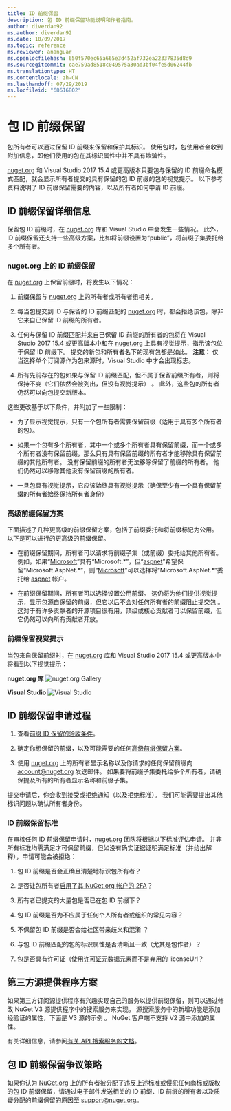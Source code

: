 ```yaml
---
title: ID 前缀保留
description: 包 ID 前缀保留功能说明和作者指南。
author: diverdan92
ms.author: diverdan92
ms.date: 10/09/2017
ms.topic: reference
ms.reviewer: ananguar
ms.openlocfilehash: 650f570ec65a665e3d452af732ea22337835d8d9
ms.sourcegitcommit: cae759ad8518c049575a30ad3bf04fe5d06244fb
ms.translationtype: HT
ms.contentlocale: zh-CN
ms.lasthandoff: 07/29/2019
ms.locfileid: "68616802"
---
```

# <a name="package-id-prefix-reservation"></a>包 ID 前缀保留

包所有者可以通过保留 ID 前缀来保留和保护其标识。 使用包时，包使用者会收到附加信息，即他们使用的包在其标识属性中并不具有欺骗性。 

[nuget.org](https://www.nuget.org/) 和 Visual Studio 2017 15.4 或更高版本只要包与保留的 ID 前缀命名模式匹配，就会显示所有者提交的具有保留的包 ID 前缀的包的视觉提示。 以下参考资料说明了 ID 前缀保留需要的内容，以及所有者如何申请 ID 前缀。

## <a name="id-prefix-reservation-details"></a>ID 前缀保留详细信息

保留包 ID 前缀时，在 [nuget.org](https://www.nuget.org/) 库和 Visual Studio 中会发生一些情况。 此外，ID 前缀保留还支持一些高级方案，比如将前缀设置为“public”，将前缀子集委托给多个所有者。

### <a name="id-prefix-reservation-on-nugetorg"></a>nuget.org 上的 ID 前缀保留

在 [nuget.org](https://www.nuget.org/) 上保留前缀时，将发生以下情况：

1. 前缀保留与 [nuget.org](https://www.nuget.org/) 上的所有者或所有者组相关。

1. 每当包提交到 ID 与保留的 ID 前缀匹配的 [nuget.org](https://www.nuget.org/) 时，都会拒绝该包，除非它来自已保留 ID 前缀的所有者。

1. 任何与保留 ID 前缀匹配并来自已保留 ID 前缀的所有者的包将在 Visual Studio 2017 15.4 或更高版本中和在 [nuget.org](https://www.nuget.org/) 上具有视觉提示，指示该包位于保留 ID 前缀下。 提交的新包和所有者名下的现有包都是如此。 **注意：** 仅当选择单个订阅源作为包来源时，Visual Studio 中才会出现标志。

1. 所有先前存在的包如果与保留 ID 前缀匹配，但不属于保留前缀所有者，则将保持不变（它们依然会被列出，但没有视觉提示）  。 此外，这些包的所有者仍然可以向包提交新版本。

这些更改基于以下条件，并附加了一些限制：

- 为了显示视觉提示，只有一个包所有者需要保留前缀（适用于具有多个所有者的包）。

- 如果一个包有多个所有者，其中一个或多个所有者具有保留前缀，而一个或多个所有者没有保留前缀，那么只有具有保留前缀的所有者才能移除具有保留前缀的其他所有者。 没有保留前缀的所有者无法移除保留了前缀的所有者。 他们仍然可以移除其他没有保留前缀的所有者。

- 一旦包具有视觉提示，它应该始终具有视觉提示（确保至少有一个具有保留前缀的所有者始终保持所有者身份） 

### <a name="advanced-prefix-reservation-scenarios"></a>高级前缀保留方案

下面描述了几种更高级的前缀保留方案，包括子前缀委托和将前缀标记为公用。 以下是可以进行的更高级的前缀保留。 

- 在前缀保留期间，所有者可以请求将前缀子集（或前缀）委托给其他所有者。 例如，如果“[Microsoft](https://www.nuget.org/profiles/microsoft)”具有“Microsoft.\*”，但“[aspnet](https://www.nuget.org/profiles/aspnet)”希望保留“Microsoft.AspNet.\*”，则“[Microsoft](https://www.nuget.org/profiles/microsoft)”可以选择将“Microsoft.AspNet.\*”委托给 [aspnet](https://www.nuget.org/profiles/aspnet) 帐户。

- 在前缀保留期间，所有者可以选择设置公用前缀。 这仍将为他们提供视觉提示，显示包源自保留的前缀，但它以后不会对任何所有者的前缀阻止提交包  。 这对于有许多贡献者的开源项目很有用，顶级或核心贡献者可以保留前缀，但它仍然可以向所有贡献者开放。 

### <a name="prefix-reservation-visual-indicator"></a>前缀保留视觉提示

当包来自保留前缀时，在 [nuget.org](https://www.nuget.org/) 库和 Visual Studio 2017 15.4 或更高版本中将看到以下视觉提示：

**nuget.org 库**
![nuget.org Gallery](media/nuget-gallery-reserved-prefix.png)

**Visual Studio**
![Visual Studio](media/visual-studio-reserved-prefix.png)

## <a name="id-prefix-reservation-application-process"></a>ID 前缀保留申请过程

1. 查看[前缀 ID 保留的验收条件](#id-prefix-reservation-criteria)。

2. 确定你想保留的前缀，以及可能需要的任何[高级前缀保留方案](#advanced-prefix-reservation-scenarios)。

3. 使用 [nuget.org](https://www.nuget.org/) 上的所有者显示名称以及你请求的任何保留前缀向 [account@nuget.org](mailto:account@nuget.org) 发送邮件。 如果要将前缀子集委托给多个所有者，请确保提及所有的所有者显示名称和前缀子集。

提交申请后，你会收到接受或拒绝通知（以及拒绝标准）。 我们可能需要提出其他标识问题以确认所有者身份。

### <a name="id-prefix-reservation-criteria"></a>ID 前缀保留标准

在审核任何 ID 前缀保留申请时，[nuget.org](https://www.nuget.org/) 团队将根据以下标准评估申请。 并非所有标准均需满足才可保留前缀，但如没有确实证据证明满足标准（并给出解释），申请可能会被拒绝：

1. 包 ID 前缀是否会正确且清楚地标识包所有者？

1. 是否让包所有者[启用了其 NuGet.org 帐户的 2FA](individual-accounts.md#enable-two-factor-authentication-2fa)？

1. 所有者已提交的大量包是否已在包 ID 前缀下？

1. 包 ID 前缀是否为不应属于任何个人所有者或组织的常见内容？

1. 不保留包 ID 前缀是否会给社区带来歧义和混淆  ？

1. 与包 ID 前缀匹配的包的标识属性是否清晰且一致（尤其是包作者）？

1. 包是否具有许可证（使用[许可证](../reference/nuspec.md#license)元数据元素而不是弃用的 licenseUrl？

## <a name="third-party-feed-provider-scenarios"></a>第三方源提供程序方案

如果第三方订阅源提供程序有兴趣实现自己的服务以提供前缀保留，则可以通过修改 NuGet V3 源提供程序中的搜索服务来实现。 源搜索服务中的新增功能是添加经验证的属性，下面是 V3 源的示例  。 NuGet 客户端不支持 V2 源中添加的属性。

有关详细信息，请参阅[有关 API 搜索服务的文档](../api/search-query-service-resource.md)。

## <a name="package-id-prefix-reservation-dispute-policy"></a>包 ID 前缀保留争议策略
如果你认为 [NuGet.org](https://www.nuget.org) 上的所有者被分配了违反上述标准或侵犯任何商标或版权的包 ID 前缀保留，请通过电子邮件发送相关的 ID 前缀、ID 前缀的所有者以及质疑分配的前缀保留的原因至 [support@nuget.org](mailto:support@nuget.org)。

